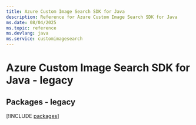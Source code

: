 ```yaml
---
title: Azure Custom Image Search SDK for Java
description: Reference for Azure Custom Image Search SDK for Java
ms.date: 08/04/2025
ms.topic: reference
ms.devlang: java
ms.service: customimagesearch
---
```

# Azure Custom Image Search SDK for Java - legacy
## Packages - legacy
[!INCLUDE [packages](custom-image-search-index.md)]